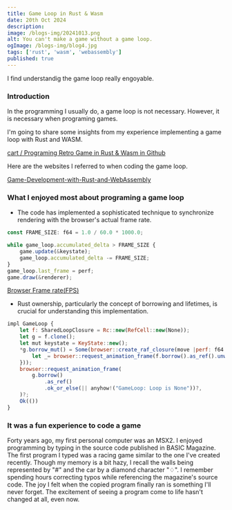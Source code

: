 ```yaml
---
title: Game Loop in Rust & Wasm
date: 20th Oct 2024
description: 
image: /blogs-img/20241013.png
alt: You can't make a game without a game loop.
ogImage: /blogs-img/blog4.jpg
tags: ['rust', 'wasm', 'webassembly']
published: true
---  
```


I find understandig the game loop really engoyable.

### Introduction

In the programming I usually do, a game loop is not necessary.
However, it is necessary when programing games.

I'm going to share some insights from my experience implementing a game loop with Rust and WASM.

[cart / Programing Retro Game in Rust & Wasm in Github](https://github.com/myurioka/cart)

Here are the websites I referred to when coding the game loop.

[Game-Development-with-Rust-and-WebAssembly](https://github.com/PacktPublishing/Game-Development-with-Rust-and-WebAssembly)

### What I enjoyed most about programing a game loop

- The code has implemented a sophisticated technique to synchronize rendering with the browser's actual frame rate.

```js
const FRAME_SIZE: f64 = 1.0 / 60.0 * 1000.0;

while game_loop.accumulated_delta > FRAME_SIZE {
    game.update(&keystate);
    game_loop.accumulated_delta -= FRAME_SIZE;
}
game_loop.last_frame = perf;
game.draw(&renderer);
```

[Browser Frame rate(FPS)](https://developer.mozilla.org/en-US/docs/Glossary/FPS)

- Rust ownership, particularly the concept of borrowing and lifetimes, is crucial for understanding this implementation.

```js
impl GameLoop {
    let f: SharedLoopClosure = Rc::new(RefCell::new(None));
    let g = f.clone();
    let mut keystate = KeyState::new();
    *g.borrow_mut() = Some(browser::create_raf_closure(move |perf: f64| {
        let _= browser::request_animation_frame(f.borrow().as_ref().unwrap());
    }));
    browser::request_animation_frame(
        g.borrow()
            .as_ref()
            .ok_or_else(|| anyhow!("GameLoop: Loop is None"))?,
    )?;
    Ok(())
}
```

### It was a fun experience to code a game

Forty years ago, my first personal computer was an MSX2. I enjoyed programming by typing in the source code published in BASIC Magazine. The first program I typed was a racing game similar to the one I've created recently. Though my memory is a bit hazy, I recall the walls being represented by "#" and the car by a diamond character "♢". I remember spending hours correcting typos while referencing the magazine's source code. The joy I felt when the copied program finally ran is something I'll never forget. The excitement of seeing a program come to life hasn't changed at all, even now.